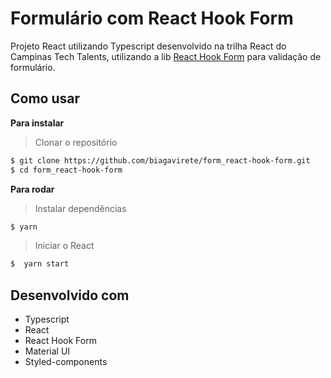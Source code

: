 # Formulário com React Hook Form

Projeto React utilizando Typescript desenvolvido na trilha React do Campinas Tech Talents, utilizando a lib <a href="https://react-hook-form.com/">React Hook Form</a> para validação de formulário.

## Como usar

**Para instalar**
> Clonar o repositório

```bash
$ git clone https://github.com/biagavirete/form_react-hook-form.git
$ cd form_react-hook-form
```

**Para rodar**
> Instalar dependências

```bash
$ yarn
```

> Iniciar o React

```bash
$  yarn start
```

## Desenvolvido com

* Typescript
* React
* React Hook Form
* Material UI
* Styled-components
